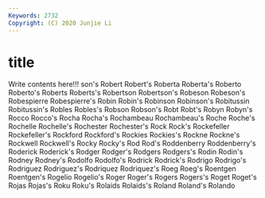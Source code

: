```yaml
---
Keywords: 2732
Copyright: (C) 2020 Junjie Li
---
```


# title

Write contents here!!!
son's 
Robert 
Robert's 
Roberta 
Roberta's 
Roberto 
Roberto's
Roberts 
Roberts's 
Robertson 
Robertson's 
Robeson 
Robeson's 
Robespierre 
Robespierre's 
Robin 
Robin's
Robinson 
Robinson's 
Robitussin 
Robitussin's 
Robles 
Robles's 
Robson 
Robson's 
Robt 
Robt's
Robyn 
Robyn's 
Rocco 
Rocco's 
Rocha 
Rocha's 
Rochambeau 
Rochambeau's 
Roche 
Roche's
Rochelle 
Rochelle's 
Rochester 
Rochester's 
Rock 
Rock's 
Rockefeller 
Rockefeller's 
Rockford 
Rockford's
Rockies 
Rockies's 
Rockne 
Rockne's 
Rockwell 
Rockwell's 
Rocky 
Rocky's 
Rod 
Rod's
Roddenberry 
Roddenberry's 
Roderick 
Roderick's 
Rodger 
Rodger's 
Rodgers 
Rodgers's 
Rodin 
Rodin's
Rodney 
Rodney's 
Rodolfo 
Rodolfo's 
Rodrick 
Rodrick's 
Rodrigo 
Rodrigo's 
Rodriguez 
Rodriguez's
Rodriquez 
Rodriquez's 
Roeg 
Roeg's 
Roentgen 
Roentgen's 
Rogelio 
Rogelio's 
Roger 
Roger's
Rogers 
Rogers's 
Roget 
Roget's 
Rojas 
Rojas's 
Roku 
Roku's 
Rolaids 
Rolaids's
Roland 
Roland's 
Rolando 
